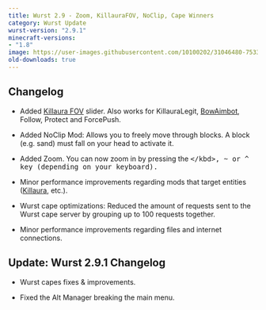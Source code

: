 ```yaml
---
title: Wurst 2.9 - Zoom, KillauraFOV, NoClip, Cape Winners
category: Wurst Update
wurst-version: "2.9.1"
minecraft-versions:
- "1.8"
image: https://user-images.githubusercontent.com/10100202/31046480-7533597a-a5f9-11e7-8f7b-a770f661f34c.jpg
old-downloads: true
---
```

## Changelog

- Added [Killaura FOV](https://wurst.wiki/killaura#fov) slider. Also works for KillauraLegit, [BowAimbot](https://wurst.wiki/bowaimbot), Follow, Protect and ForcePush.

- Added NoClip Mod: Allows you to freely move through blocks. A block (e.g. sand) must fall on your head to activate it.

- Added Zoom. You can now zoom in by pressing the <kbd>\</kbd>, <kbd>~</kbd> or <kbd>^</kbd> key (depending on your keyboard).

- Minor performance improvements regarding mods that target entities ([Killaura](https://wurst.wiki/killaura), etc.).

- Wurst cape optimizations: Reduced the amount of requests sent to the Wurst cape server by grouping up to 100 requests together.

- Minor performance improvements regarding files and internet connections.

## Update: Wurst 2.9.1 Changelog

- Wurst capes fixes & improvements.

- Fixed the Alt Manager breaking the main menu.
